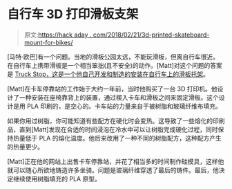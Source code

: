 # 自行车 3D 打印滑板支架

> 原文:[https://hack aday . com/2018/02/21/3d-printed-skateboard-mount-for-bikes/](https://hackaday.com/2018/02/21/3d-printed-skateboard-mount-for-bikes/)

[马特·欧巴]有一个问题。当地的滑板公园太远，不能玩滑板，但离自行车很近。在自行车上携带滑板是一个相当笨拙(且不安全)的动作。[Matt]对这个问题的答案是 [Truck Stop，这是一个他自己开发和制造的安装在自行车上的滑板托架](https://imgur.com/gallery/WCmaz)。

[Matt]在卡车停靠站的工作始于大约一年前，当时他购买了一台 3D 打印机。他设计了一种安装在座椅靠背上的装置，通过楔入卡车和滑板之间来固定滑板。这个设计是用 PLA 印刷的，是空心的。卡车站的力量来自于被树脂和玻璃纤维布填充。

如果你用过树脂，你可能知道有些配方在硬化时会变热。这导致了一些熔化的印刷品，直到[Matt]发现在合适的时间浸泡在冷水中可以让树脂完成硬化过程，同时保持热量低于 PLA 的熔化温度。他后来改用了一种不同的树脂配方，这种配方产生的热量更少。

[Matt]正在他的网站上出售卡车停靠站，并花了相当多的时间制作硅模具，这样他就可以随心所欲地铸造许多坐骑。问题是玻璃纤维穿透了最后的铸件。最后，他决定继续使用树脂填充的 PLA 原型。